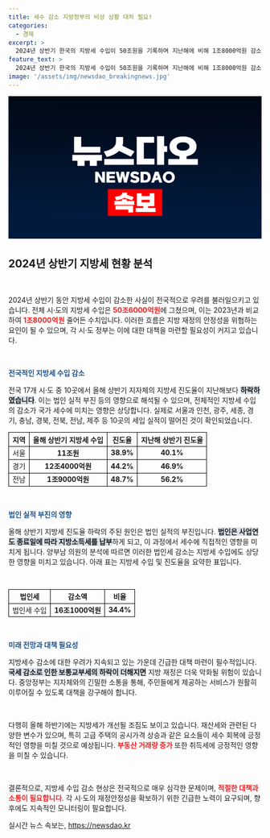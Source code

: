 ```yaml
---
title: 세수 감소 지방정부의 비상 상황 대처 필요!
categories:
  - 경제
excerpt: >
  2024년 상반기 한국의 지방세 수입이 50조원을 기록하며 지난해에 비해 1조8000억원 감소했습니다. 서울과 10개 시·도의 진도율이 하락세를 보이며, 지방 재정난의 우려가 커지고 있습니다. 대책 마련이 시급합니다!
feature_text: >
  2024년 상반기 한국의 지방세 수입이 50조원을 기록하며 지난해에 비해 1조8000억원 감소했습니다. 서울과 10개 시·도의 진도율이 하락세를 보이며, 지방 재정난의 우려가 커지고 있습니다. 대책 마련이 시급합니다!
image: '/assets/img/newsdao_breakingnews.jpg'
---
```


<p><img src="/assets/img/newsdao_breakingnews.jpg" alt="ranknews 속보" /></p>

<h2 data-ke-size="size26">2024년 상반기 지방세 현황 분석</h2>

<p data-ke-size="size16">&nbsp;</p>

<p>2024년 상반기 동안 지방세 수입이 감소한 사실이 전국적으로 우려를 불러일으키고 있습니다. 전체 시·도의 지방세 수입은 <b><span style="color: #ee2323;">50조6000억원</span></b>에 그쳤으며, 이는 2023년과 비교하여 <b><span style="color: #ee2323;">1조8000억원</span></b> 줄어든 수치입니다. 이러한 흐름은 지방 재정의 안정성을 위협하는 요인이 될 수 있으며, 각 시·도 정부는 이에 대한 대책을 마련할 필요성이 커지고 있습니다. </p>

<p data-ke-size="size16">&nbsp;</p>

<p><b><span style="color: #1a5490;">전국적인 지방세 수입 감소</span></b> </p>

<p>전국 17개 시·도 중 10곳에서 올해 상반기 지자체의 지방세 진도율이 지난해보다 <b><span style="background-color: #21538527;">하락하였습니다</span></b>. 이는 법인 실적 부진 등의 영향으로 해석될 수 있으며, 전체적인 지방세 수입의 감소가 국가 세수에 미치는 영향은 상당합니다. 실제로 서울과 인천, 광주, 세종, 경기, 충남, 경북, 전북, 전남, 제주 등 10곳의 세입 실적이 떨어진 것이 확인되었습니다.</p>

<table style="width: 100%; border-collapse: collapse;">
  <thead>
    <tr>
      <th style="border: 1px solid #000; text-align: center;">지역</th>
      <th style="border: 1px solid #000; text-align: center;">올해 상반기 지방세 수입</th>
      <th style="border: 1px solid #000; text-align: center;">진도율</th>
      <th style="border: 1px solid #000; text-align: center;">지난해 상반기 진도율</th>
    </tr>
  </thead>
  <tbody>
    <tr>
      <td style="border: 1px solid #000; text-align: center;">서울</td>
      <td style="border: 1px solid #000; text-align: center;"><b>11조원</b></td>
      <td style="border: 1px solid #000; text-align: center;"><b>38.9%</b></td>
      <td style="border: 1px solid #000; text-align: center;"><b>40.1%</b></td>
    </tr>
    <tr>
      <td style="border: 1px solid #000; text-align: center;">경기</td>
      <td style="border: 1px solid #000; text-align: center;"><b>12조4000억원</b></td>
      <td style="border: 1px solid #000; text-align: center;"><b>44.2%</b></td>
      <td style="border: 1px solid #000; text-align: center;"><b>46.9%</b></td>
    </tr>
    <tr>
      <td style="border: 1px solid #000; text-align: center;">전남</td>
      <td style="border: 1px solid #000; text-align: center;"><b>1조9000억원</b></td>
      <td style="border: 1px solid #000; text-align: center;"><b>48.7%</b></td>
      <td style="border: 1px solid #000; text-align: center;"><b>56.2%</b></td>
    </tr>
  </tbody>
</table>

<p data-ke-size="size16">&nbsp;</p>

<p><b><span style="color: #1a5490;">법인 실적 부진의 영향</span></b> </p>

<p>올해 상반기 지방세 진도율 하락의 주된 원인은 법인 실적의 부진입니다. <b><span style="background-color: #21538527;">법인은 사업연도 종료일에 따라 지방소득세를 납부</span></b>하게 되고, 이 과정에서 세수에 직접적인 영향을 미치게 됩니다. 양부남 의원의 분석에 따르면 이러한 법인세 감소는 지방세 수입에도 상당한 영향을 미치고 있습니다. 아래 표는 지방세 수입 및 진도율을 요약한 표입니다. </p>

<p data-ke-size="size16">&nbsp;</p>

<table style="width: 100%; border-collapse: collapse;">
  <thead>
    <tr>
      <th style="border: 1px solid #000; text-align: center;">법인세</th>
      <th style="border: 1px solid #000; text-align: center;">감소액</th>
      <th style="border: 1px solid #000; text-align: center;">비율</th>
    </tr>
  </thead>
  <tbody>
    <tr>
      <td style="border: 1px solid #000; text-align: center;">법인세 수입</td>
      <td style="border: 1px solid #000; text-align: center;"><b>16조1000억원</b></td>
      <td style="border: 1px solid #000; text-align: center;"><b>34.4%</b></td>
    </tr>
  </tbody>
</table>

<p data-ke-size="size16">&nbsp;</p>

<p><b><span style="color: #1a5490;">미래 전망과 대책 필요성</span></b> </p>

<p>지방세수 감소에 대한 우려가 지속되고 있는 가운데 긴급한 대책 마련이 필수적입니다. <b><span style="background-color: #21538527;">국세 감소로 인한 보통교부세의 하락이 더해지면</span></b> 지방 재정은 더욱 악화될 위험이 있습니다. 중앙정부는 지자체와의 긴밀한 소통을 통해, 주민들에게 제공하는 서비스가 원활히 이루어질 수 있도록 대책을 강구해야 합니다. </p>

<p data-ke-size="size16">&nbsp;</p>

<p>다행히 올해 하반기에는 지방세가 개선될 조짐도 보이고 있습니다. 재산세와 관련된 다양한 변수가 있으며, 특히 고급 주택의 공시가격 상승과 같은 요소들이 세수 회복에 긍정적인 영향을 미칠 것으로 예상됩니다. <b><span style="color: #ee2323;">부동산 거래량 증가</span></b> 또한 취득세에 긍정적인 영향을 미칠 수 있습니다.</p>

<p data-ke-size="size16">&nbsp;</p>

<p>결론적으로, 지방세 수입 감소 현상은 전국적으로 매우 심각한 문제이며, <b><span style="color: #ee2323;">적절한 대책과 소통이 필요합니다</span></b>. 각 시·도의 재정안정성을 확보하기 위한 긴급한 노력이 요구되며, 향후에도 지속적인 모니터링이 필요합니다.</p>
실시간 뉴스 속보는, <a href="https://newsdao.kr" rel="dofollow">https://newsdao.kr</a>


